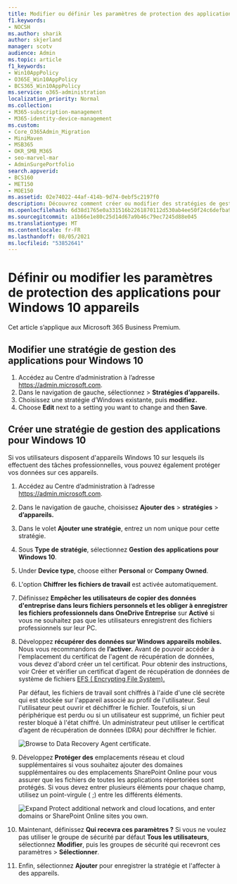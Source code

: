 ```yaml
---
title: Modifier ou définir les paramètres de protection des applications pour Windows 10 appareils
f1.keywords:
- NOCSH
ms.author: sharik
author: skjerland
manager: scotv
audience: Admin
ms.topic: article
f1_keywords:
- Win10AppPolicy
- O365E_Win10AppPolicy
- BCS365_Win10AppPolicy
ms.service: o365-administration
localization_priority: Normal
ms.collection:
- M365-subscription-management
- M365-identity-device-management
ms.custom:
- Core_O365Admin_Migration
- MiniMaven
- MSB365
- OKR_SMB_M365
- seo-marvel-mar
- AdminSurgePortfolio
search.appverid:
- BCS160
- MET150
- MOE150
ms.assetid: 02e74022-44af-414b-9d74-0ebf5c2197f0
description: Découvrez comment créer ou modifier des stratégies de gestion des applications et protéger les fichiers de travail sur les appareils personnels Windows 10 vos utilisateurs.
ms.openlocfilehash: 6d38d1765e0a331516b2261870112d530ab4ee50f24c6defba95964ea4d9dcfa
ms.sourcegitcommit: a1b66e1e80c25d14d67a9b46c79ec7245d88e045
ms.translationtype: MT
ms.contentlocale: fr-FR
ms.lasthandoff: 08/05/2021
ms.locfileid: "53852641"
---
```

# <a name="set-or-edit-application-protection-settings-for-windows-10-devices"></a>Définir ou modifier les paramètres de protection des applications pour Windows 10 appareils

Cet article s’applique aux Microsoft 365 Business Premium.

## <a name="edit-an-app-management-policy-for-windows-10"></a>Modifier une stratégie de gestion des applications pour Windows 10

1. Accédez au Centre d’administration à l’adresse <a href="https://go.microsoft.com/fwlink/p/?linkid=837890" target="_blank">https://admin.microsoft.com</a>.     
2. Dans le navigation  de gauche, sélectionnez \> **Stratégies d’appareils.**
1. Choisissez une stratégie d’Windows existante, puis **modifiez.**
1. Choose **Edit** next to a setting you want to change and then **Save**.

## <a name="create-an-app-management-policy-for-windows-10"></a>Créer une stratégie de gestion des applications pour Windows 10

Si vos utilisateurs disposent d'appareils Windows 10 sur lesquels ils effectuent des tâches professionnelles, vous pouvez également protéger vos données sur ces appareils.
  
1. Accédez au Centre d’administration à l’adresse <a href="https://go.microsoft.com/fwlink/p/?linkid=837890" target="_blank">https://admin.microsoft.com</a>. 
2. Dans le navigation de gauche, choisissez **Ajouter des** \> **stratégies** \> **d’appareils.**
3. Dans le volet **Ajouter une stratégie**, entrez un nom unique pour cette stratégie. 
4. Sous **Type de stratégie**, sélectionnez **Gestion des applications pour Windows 10**.
5. Under **Device type**, choose either **Personal** or **Company Owned**.
6. L'option **Chiffrer les fichiers de travail** est activée automatiquement. 
7. Définissez **Empêcher les utilisateurs de copier des données d'entreprise dans leurs fichiers personnels et les obliger à enregistrer les fichiers professionnels dans OneDrive Entreprise** sur **Activé** si vous ne souhaitez pas que les utilisateurs enregistrent des fichiers professionnels sur leur PC. 
9. Développez **récupérer des données sur Windows appareils mobiles.** Nous vous recommandons de **l’activer.**
    Avant de pouvoir accéder à l'emplacement du certificat de l'agent de récupération de données, vous devez d'abord créer un tel certificat. Pour obtenir des instructions, voir Créer et vérifier un certificat d’agent de récupération de données de système de fichiers [EFS ( Encrypting File System).](/windows/security/information-protection/windows-information-protection/create-and-verify-an-efs-dra-certificate)
    
    Par défaut, les fichiers de travail sont chiffrés à l'aide d'une clé secrète qui est stockée sur l'appareil associé au profil de l'utilisateur. Seul l'utilisateur peut ouvrir et déchiffrer le fichier. Toutefois, si un périphérique est perdu ou si un utilisateur est supprimé, un fichier peut rester bloqué à l'état chiffré. Un administrateur peut utiliser le certificat d’agent de récupération de données (DRA) pour déchiffrer le fichier.
    
    ![Browse to Data Recovery Agent certificate.](../media/7d7d664f-b72f-4293-a3e7-d0fa7371366c.png)
  
10. Développez **Protéger des** emplacements réseau et cloud supplémentaires si vous souhaitez ajouter des domaines supplémentaires ou des emplacements SharePoint Online pour vous assurer que les fichiers de toutes les applications répertoriées sont protégés. Si vous devez entrer plusieurs éléments pour chaque champ, utilisez un point-virgule ( ;) entre les différents éléments.
    
    ![Expand Protect additional network and cloud locations, and enter domains or SharePoint Online sites you own.](../media/7afaa0c7-ba53-456d-8c61-312c45e09625.png)
  
11. Maintenant, définissez **Qui recevra ces paramètres ?** Si vous ne voulez pas utiliser le groupe de sécurité par défaut **Tous les utilisateurs**, sélectionnez **Modifier**, puis les groupes de sécurité qui recevront ces paramètres \> **Sélectionner**.
12. Enfin, sélectionnez **Ajouter** pour enregistrer la stratégie et l'affecter à des appareils.